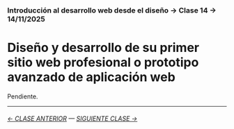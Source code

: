 ### Introducción al desarrollo web desde el diseño → Clase 14 → 14/11/2025

# Diseño y desarrollo de su primer sitio web profesional o prototipo avanzado de aplicación web

Pendiente.

- - - - - - - 

###### [← CLASE ANTERIOR](https://github.com/profesorfaco/opr/tree/main/clase-13) — [SIGUIENTE CLASE →](https://github.com/profesorfaco/opr/tree/main/clase-15)
